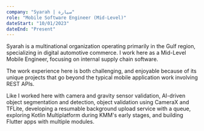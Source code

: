 ```yaml
---
company: "Syarah | سيارة"
role: "Mobile Software Engineer (Mid-Level)"
dateStart: "10/01/2023"
dateEnd: "Present"
---
```


Syarah is a multinational organization operating primarily in the Gulf region, specializing in digital automotive commerce. I work here as a Mid-Level Mobile Engineer, focusing on internal supply chain software.

The work experience here is both challenging, and enjoyable because of its unique projects that go beyond the typical mobile application work involving REST APIs. 

Like I worked here with camera and gravity sensor validation, AI-driven object segmentation and detection, object validation using CameraX and TFLite, developing a resumable background upload service with a queue, exploring Kotlin Multiplatform during KMM's early stages, and building Flutter apps with multiple modules.